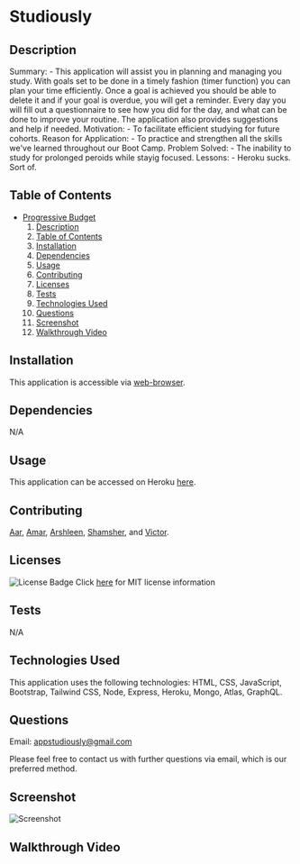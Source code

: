

# Studiously
          
## Description

Summary: - This application will assist you in planning and managing you study. With goals set to be done in a timely fashion (timer function) you can plan your time efficiently. Once a goal is achieved you should be able to delete it and if your goal is overdue, you will get a reminder. Every day you will fill out a questionnaire to see how you did for the day, and what can be done to improve your routine. The application also provides suggestions and help if needed.
Motivation: - To facilitate efficient studying for future cohorts.
Reason for Application: - To practice and strengthen all the skills we've learned throughout our Boot Camp.
Problem Solved: - The inability to study for prolonged peroids while stayig focused.
Lessons: - Heroku sucks. Sort of.

## Table of Contents

- [Progressive Budget](#progressive-budget)
    1. [Description](#description)
    2. [Table of Contents](#table-of-contents)
    3. [Installation](#installation)
    4. [Dependencies](#dependencies)
    5. [Usage](#usage)
    6. [Contributing](#contributing)
    7. [Licenses](#licenses)
    8. [Tests](#tests)
    9. [Technologies Used](#technologies-used)
    10. [Questions](#questions)
    11. [Screenshot](#screenshot)
    12. [Walkthrough Video](#walkthrough-video)

## Installation

This application is accessible via [web-browser](#usage).

## Dependencies

N/A

## Usage

This application can be accessed on Heroku [here](https://studiously.herokuapp.com/).

## Contributing

[Aar](https://www.github.com/aarkaiser), 
[Amar](https://github.com/Algex07), 
[Arshleen](https://github.com/ArshleenKNagpal), 
[Shamsher](https://github.com/SSinghcode), and
[Victor](https://github.com/vcapella).


## Licenses

![License Badge](https://img.shields.io/badge/mit-license-blue)
Click [here](https://choosealicense.com/licenses/mit) for MIT license information


## Tests

N/A

## Technologies Used

This application uses the following technologies: HTML, CSS, JavaScript, Bootstrap, Tailwind CSS, Node, Express, Heroku, Mongo, Atlas, GraphQL.

## Questions

Email: appstudiously@gmail.com

Please feel free to contact us with further questions via email, which is our preferred method.


## Screenshot

![Screenshot](https://raw.githubusercontent.com/AarKaiser/studiously/_%20devassets%20_/main/assets/images/screenshot.png)

## Walkthrough Video
